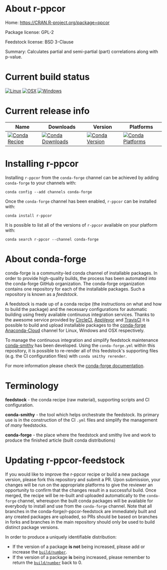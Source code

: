 About r-ppcor
=============

Home: https://CRAN.R-project.org/package=ppcor

Package license: GPL-2

Feedstock license: BSD 3-Clause

Summary: Calculates partial and semi-partial (part) correlations along with p-value.



Current build status
====================

[![Linux](https://img.shields.io/circleci/project/github/conda-forge/r-ppcor-feedstock/master.svg?label=Linux)](https://circleci.com/gh/conda-forge/r-ppcor-feedstock)
[![OSX](https://img.shields.io/travis/conda-forge/r-ppcor-feedstock/master.svg?label=macOS)](https://travis-ci.org/conda-forge/r-ppcor-feedstock)
[![Windows](https://img.shields.io/appveyor/ci/conda-forge/r-ppcor-feedstock/master.svg?label=Windows)](https://ci.appveyor.com/project/conda-forge/r-ppcor-feedstock/branch/master)

Current release info
====================

| Name | Downloads | Version | Platforms |
| --- | --- | --- | --- |
| [![Conda Recipe](https://img.shields.io/badge/recipe-r--ppcor-green.svg)](https://anaconda.org/conda-forge/r-ppcor) | [![Conda Downloads](https://img.shields.io/conda/dn/conda-forge/r-ppcor.svg)](https://anaconda.org/conda-forge/r-ppcor) | [![Conda Version](https://img.shields.io/conda/vn/conda-forge/r-ppcor.svg)](https://anaconda.org/conda-forge/r-ppcor) | [![Conda Platforms](https://img.shields.io/conda/pn/conda-forge/r-ppcor.svg)](https://anaconda.org/conda-forge/r-ppcor) |

Installing r-ppcor
==================

Installing `r-ppcor` from the `conda-forge` channel can be achieved by adding `conda-forge` to your channels with:

```
conda config --add channels conda-forge
```

Once the `conda-forge` channel has been enabled, `r-ppcor` can be installed with:

```
conda install r-ppcor
```

It is possible to list all of the versions of `r-ppcor` available on your platform with:

```
conda search r-ppcor --channel conda-forge
```


About conda-forge
=================

conda-forge is a community-led conda channel of installable packages.
In order to provide high-quality builds, the process has been automated into the
conda-forge GitHub organization. The conda-forge organization contains one repository
for each of the installable packages. Such a repository is known as a *feedstock*.

A feedstock is made up of a conda recipe (the instructions on what and how to build
the package) and the necessary configurations for automatic building using freely
available continuous integration services. Thanks to the awesome service provided by
[CircleCI](https://circleci.com/), [AppVeyor](https://www.appveyor.com/)
and [TravisCI](https://travis-ci.org/) it is possible to build and upload installable
packages to the [conda-forge](https://anaconda.org/conda-forge)
[Anaconda-Cloud](https://anaconda.org/) channel for Linux, Windows and OSX respectively.

To manage the continuous integration and simplify feedstock maintenance
[conda-smithy](https://github.com/conda-forge/conda-smithy) has been developed.
Using the ``conda-forge.yml`` within this repository, it is possible to re-render all of
this feedstock's supporting files (e.g. the CI configuration files) with ``conda smithy rerender``.

For more information please check the [conda-forge documentation](https://conda-forge.org/docs/).

Terminology
===========

**feedstock** - the conda recipe (raw material), supporting scripts and CI configuration.

**conda-smithy** - the tool which helps orchestrate the feedstock.
                   Its primary use is in the construction of the CI ``.yml`` files
                   and simplify the management of *many* feedstocks.

**conda-forge** - the place where the feedstock and smithy live and work to
                  produce the finished article (built conda distributions)


Updating r-ppcor-feedstock
==========================

If you would like to improve the r-ppcor recipe or build a new
package version, please fork this repository and submit a PR. Upon submission,
your changes will be run on the appropriate platforms to give the reviewer an
opportunity to confirm that the changes result in a successful build. Once
merged, the recipe will be re-built and uploaded automatically to the
`conda-forge` channel, whereupon the built conda packages will be available for
everybody to install and use from the `conda-forge` channel.
Note that all branches in the conda-forge/r-ppcor-feedstock are
immediately built and any created packages are uploaded, so PRs should be based
on branches in forks and branches in the main repository should only be used to
build distinct package versions.

In order to produce a uniquely identifiable distribution:
 * If the version of a package **is not** being increased, please add or increase
   the [``build/number``](https://conda.io/docs/user-guide/tasks/build-packages/define-metadata.html#build-number-and-string).
 * If the version of a package **is** being increased, please remember to return
   the [``build/number``](https://conda.io/docs/user-guide/tasks/build-packages/define-metadata.html#build-number-and-string)
   back to 0.
